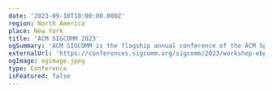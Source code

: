 ```yaml
---
date: '2023-09-10T10:00:00.000Z'
region: North America
place: New York
title: 'ACM SIGCOMM 2023'
ogSummary: 'ACM SIGCOMM is the flagship annual conference of the ACM Special Interest Group on Data Communication. The 1st eBPF workshop took place at this year's ACM SIGCOMM conference.'
externalUrl: 'https://conferences.sigcomm.org/sigcomm/2023/workshop-ebpf.html'
ogImage: ogimage.jpeg
type: Conference
isFeatured: false
---
```

